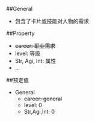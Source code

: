 ##General
- 包含了卡片或技能对人物的需求

##Property
- ~~career: 职业需求~~
- level: 等级
- Str, Agi, Int: 属性
- ...

##预定值
- General
	- ~~career: general~~
	- level: 0
	- Str,Agi,Int: 0